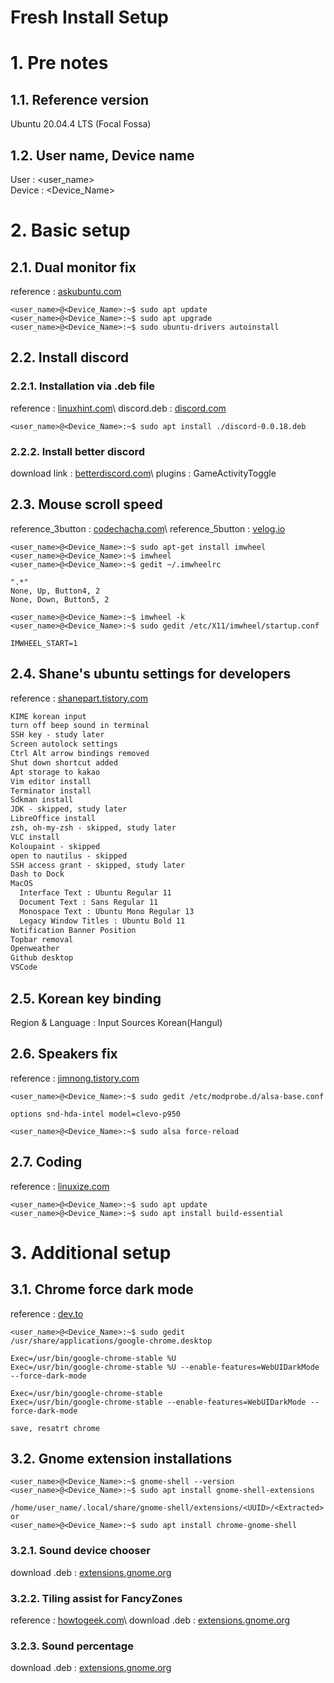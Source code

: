 Fresh Install Setup
===

# 1. Pre notes
## 1.1. Reference version
Ubuntu 20.04.4 LTS (Focal Fossa)

## 1.2. User name, Device name
User : <user_name>\
Device : <Device_Name>

# 2. Basic setup
## 2.1. Dual monitor fix
reference : [askubuntu.com](https://askubuntu.com/questions/1230924/ubuntu-20-04-does-not-recognize-second-monitor, "https://askubuntu.com/questions/1230924/ubuntu-20-04-does-not-recognize-second-monitor")
```console
<user_name>@<Device_Name>:~$ sudo apt update
<user_name>@<Device_Name>:~$ sudo apt upgrade
<user_name>@<Device_Name>:~$ sudo ubuntu-drivers autoinstall
```

## 2.2. Install discord
### 2.2.1. Installation via .deb file
reference : [linuxhint.com](https://linuxhint.com/install-discord-ubuntu22-04/, "https://linuxhint.com/install-discord-ubuntu22-04/")\
discord.deb : [discord.com](https://discord.com/download, "https://discord.com/download")
```console
<user_name>@<Device_Name>:~$ sudo apt install ./discord-0.0.18.deb
```

### 2.2.2. Install better discord
download link : [betterdiscord.com](https://betterdiscord.app/, "https://betterdiscord.app/")\
plugins : GameActivityToggle

## 2.3. Mouse scroll speed
reference_3button : [codechacha.com](https://codechacha.com/ko/linux-imwheel/, "https://codechacha.com/ko/linux-imwheel/")\
reference_5button : [velog.io](https://velog.io/@ruby/Ubuntu%EC%97%90%EC%84%9C-imwheel%EB%A1%9C-%EC%8A%A4%ED%81%AC%EB%A1%A4-%EC%86%8D%EB%8F%84-%EC%A1%B0%EC%A0%88, "https://velog.io/@ruby/Ubuntu%EC%97%90%EC%84%9C-imwheel%EB%A1%9C-%EC%8A%A4%ED%81%AC%EB%A1%A4-%EC%86%8D%EB%8F%84-%EC%A1%B0%EC%A0%88")
```console
<user_name>@<Device_Name>:~$ sudo apt-get install imwheel
<user_name>@<Device_Name>:~$ imwheel
<user_name>@<Device_Name>:~$ gedit ~/.imwheelrc

".*"
None, Up, Button4, 2
None, Down, Button5, 2

<user_name>@<Device_Name>:~$ imwheel -k
<user_name>@<Device_Name>:~$ sudo gedit /etc/X11/imwheel/startup.conf

IMWHEEL_START=1

```

## 2.4. Shane's ubuntu settings for developers
reference : [shanepart.tistory.com](https://shanepark.tistory.com/242, "https://shanepark.tistory.com/242")
```txt
KIME korean input
turn off beep sound in terminal
SSH key - study later
Screen autolock settings
Ctrl Alt arrow bindings removed
Shut down shortcut added
Apt storage to kakao
Vim editor install
Terminator install
Sdkman install
JDK - skipped, study later
LibreOffice install
zsh, oh-my-zsh - skipped, study later
VLC install
Koloupaint - skipped
open to nautilus - skipped
SSH access grant - skipped, study later
Dash to Dock
MacOS
  Interface Text : Ubuntu Regular 11
  Document Text : Sans Regular 11
  Monospace Text : Ubuntu Mono Regular 13
  Legacy Window Titles : Ubuntu Bold 11
Notification Banner Position
Topbar removal
Openweather
Github desktop
VSCode
```

## 2.5. Korean key binding
Region & Language : Input Sources Korean(Hangul)

## 2.6. Speakers fix
reference : [jimnong.tistory.com](https://jimnong.tistory.com/1048, "https://jimnong.tistory.com/1048")
```console
<user_name>@<Device_Name>:~$ sudo gedit /etc/modprobe.d/alsa-base.conf

options snd-hda-intel model=clevo-p950

<user_name>@<Device_Name>:~$ sudo alsa force-reload
```

## 2.7. Coding
reference : [linuxize.com](https://linuxize.com/post/how-to-install-gcc-on-ubuntu-20-04/, "https://linuxize.com/post/how-to-install-gcc-on-ubuntu-20-04/")
```console
<user_name>@<Device_Name>:~$ sudo apt update
<user_name>@<Device_Name>:~$ sudo apt install build-essential
```

# 3. Additional setup
## 3.1. Chrome force dark mode
reference : [dev.to](https://dev.to/ankitbrijwasi/enable-dark-mode-in-chrome-on-ubuntu-20na, "https://dev.to/ankitbrijwasi/enable-dark-mode-in-chrome-on-ubuntu-20na")
```console
<user_name>@<Device_Name>:~$ sudo gedit /usr/share/applications/google-chrome.desktop

Exec=/usr/bin/google-chrome-stable %U
Exec=/usr/bin/google-chrome-stable %U --enable-features=WebUIDarkMode --force-dark-mode

Exec=/usr/bin/google-chrome-stable
Exec=/usr/bin/google-chrome-stable --enable-features=WebUIDarkMode --force-dark-mode

save, resatrt chrome
```

## 3.2. Gnome extension installations
```console
<user_name>@<Device_Name>:~$ gnome-shell --version
<user_name>@<Device_Name>:~$ sudo apt install gnome-shell-extensions

/home/user_name/.local/share/gnome-shell/extensions/<UUID>/<Extracted>
or
<user_name>@<Device_Name>:~$ sudo apt install chrome-gnome-shell
```

### 3.2.1. Sound device chooser
download .deb : [extensions.gnome.org](https://extensions.gnome.org/extension/906/sound-output-device-chooser/, "https://extensions.gnome.org/extension/906/sound-output-device-chooser/")

### 3.2.2. Tiling assist for FancyZones
reference : [howtogeek.com](https://www.howtogeek.com/786985/linux-alternatives-for-windows-powertoys/, "https://www.howtogeek.com/786985/linux-alternatives-for-windows-powertoys/")\
download .deb : [extensions.gnome.org](https://extensions.gnome.org/extension/3733/tiling-assistant/, "https://extensions.gnome.org/extension/3733/tiling-assistant/")

### 3.2.3. Sound percentage
download .deb : [extensions.gnome.org](https://extensions.gnome.org/extension/2120/sound-percentage/, "https://extensions.gnome.org/extension/2120/sound-percentage/")